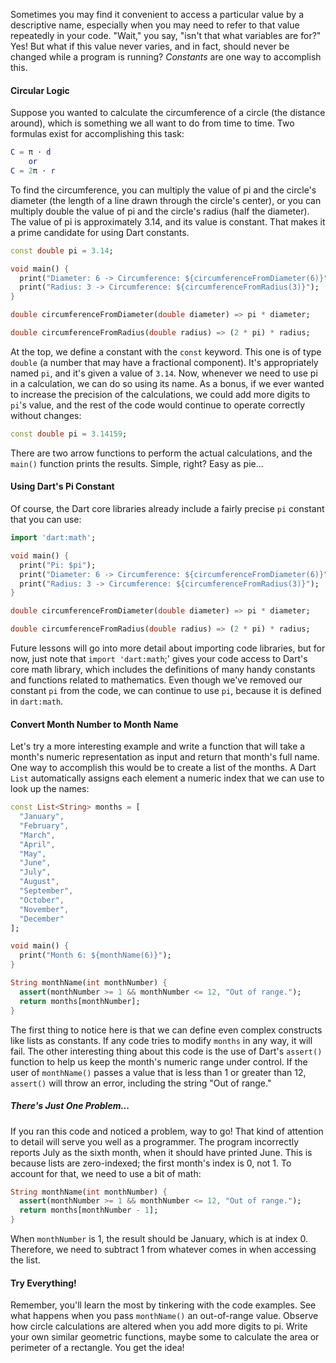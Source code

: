 Sometimes you may find it convenient to access a particular value by a descriptive name, especially when you may need to refer to that value repeatedly in your code. "Wait," you say, "isn't that what variables are for?" Yes! But what if this value never varies, and in fact, should never be changed while a program is running? *Constants* are one way to accomplish this.

#### Circular Logic

Suppose you wanted to calculate the circumference of a circle (the distance around), which is something we all want to do from time to time. Two formulas exist for accomplishing this task:

```matlab
C = π ⋅ d
    or
C = 2π ⋅ r
```

To find the circumference, you can multiply the value of pi and the circle's diameter (the length of a line drawn through the circle's center), or you can multiply double the value of pi and the circle's radius (half the diameter). The value of pi is approximately 3.14, and its value is constant. That makes it a prime candidate for using Dart constants.

```dart
const double pi = 3.14;

void main() {
  print("Diameter: 6 -> Circumference: ${circumferenceFromDiameter(6)}");
  print("Radius: 3 -> Circumference: ${circumferenceFromRadius(3)}");
}

double circumferenceFromDiameter(double diameter) => pi * diameter;

double circumferenceFromRadius(double radius) => (2 * pi) * radius;
```

At the top, we define a constant with the `const` keyword. This one is of type `double` (a number that may have a fractional component). It's appropriately named `pi`, and it's given a value of `3.14`. Now, whenever we need to use pi in a calculation, we can do so using its name. As a bonus, if we ever wanted to increase the precision of the calculations, we could add more digits to `pi`'s value, and the rest of the code would continue to operate correctly without changes:

```dart
const double pi = 3.14159;
```

There are two arrow functions to perform the actual calculations, and the `main()` function prints the results. Simple, right? Easy as pie...

#### Using Dart's Pi Constant

Of course, the Dart core libraries already include a fairly precise `pi` constant that you can use:

```dart
import 'dart:math';

void main() {
  print("Pi: $pi");
  print("Diameter: 6 -> Circumference: ${circumferenceFromDiameter(6)}");
  print("Radius: 3 -> Circumference: ${circumferenceFromRadius(3)}");
}

double circumferenceFromDiameter(double diameter) => pi * diameter;

double circumferenceFromRadius(double radius) => (2 * pi) * radius;
```

Future lessons will go into more detail about importing code libraries, but for now, just note that `import 'dart:math`;' gives your code access to Dart's core math library, which includes the definitions of many handy constants and functions related to mathematics. Even though we've removed our constant `pi` from the code, we can continue to use `pi`, because it is defined in `dart:math`.

#### Convert Month Number to Month Name

Let's try a more interesting example and write a function that will take a month's numeric representation as input and return that month's full name. One way to accomplish this would be to create a list of the months. A Dart `List` automatically assigns each element a numeric index that we can use to look up the names:

```dart
const List<String> months = [
  "January",
  "February",
  "March",
  "April",
  "May",
  "June",
  "July",
  "August",
  "September",
  "October",
  "November",
  "December"
];

void main() {
  print("Month 6: ${monthName(6)}");
}

String monthName(int monthNumber) {
  assert(monthNumber >= 1 && monthNumber <= 12, "Out of range.");
  return months[monthNumber];
}
```

The first thing to notice here is that we can define even complex constructs like lists as constants. If any code tries to modify `months` in any way, it will fail. The other interesting thing about this code is the use of Dart's `assert()` function to help us keep the month's numeric range under control. If the user of `monthName()` passes a value that is less than 1 or greater than 12, `assert()` will throw an error, including the string "Out of range."

##### There's Just One Problem...

If you ran this code and noticed a problem, way to go! That kind of attention to detail will serve you well as a programmer. The program incorrectly reports July as the sixth month, when it should have printed June. This is because lists are zero-indexed; the first month's index is 0, not 1. To account for that, we need to use a bit of math:

```dart
String monthName(int monthNumber) {
  assert(monthNumber >= 1 && monthNumber <= 12, "Out of range.");
  return months[monthNumber - 1];
}
```

When `monthNumber` is 1, the result should be January, which is at index 0. Therefore, we need to subtract 1 from whatever comes in when accessing the list.

#### Try Everything!

Remember, you'll learn the most by tinkering with the code examples. See what happens when you pass `monthName()` an out-of-range value. Observe how circle calculations are altered when you add more digits to pi. Write your own similar geometric functions, maybe some to calculate the area or perimeter of a rectangle. You get the idea!